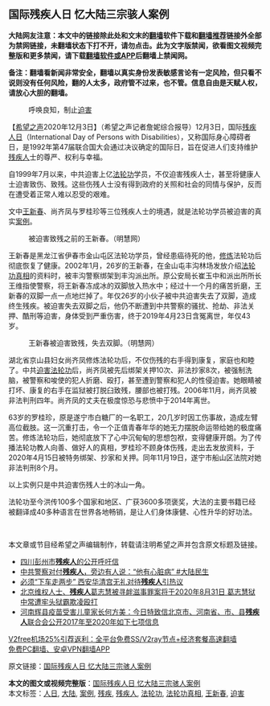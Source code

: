  <h2>国际残疾人日 忆大陆三宗骇人案例</h2> <p class="notice"><b>大陆网友注意：本文中的链接除此处和文末的<a href="https://github.com/bannedbook/fanqiang" >翻墙</a>软件下载和<a href="https://github.com/killgcd/justmysocks/blob/master/README.md">翻墙推荐</a>链接外全部为禁网链接，未翻墙状态下打不开，请勿点击。此为文字版禁闻，欲看图文视频完整版和更多禁闻，请下载<a href="https://github.com/bannedbook/fanqiang">翻墙软件或APP</a>后翻墙上禁闻网。</p><p>备注：翻墙看新闻非常安全，翻墙以真实身份发表敏感言论有一定风险，但只看不说则没有任何风险，翻的人太多，政府管不过来，也不管。信息自由是天赋人权，请放心大胆的翻墙。</b></p>  <div class="entry"> <figure><figcaption>呼唤良知，制止<a href="https://www.bannedbook.org/bnews/tag/%e8%bf%ab%e5%ae%b3/" class="st_tag internal_tag" rel="tag" title="标签 迫害 下的日志">迫害</a></figcaption></figure> <p>【<span class='wp_keywordlink_affiliate'><a href="https://www.soundofhope.org" title="希望之声" target="_blank">希望之声</a></span>2020年12月3日】（希望之声记者詹妮综合报导）12月3日，国际<a href="https://www.bannedbook.org/bnews/tag/%E6%AE%8B%E7%96%BE/" class="st_tag internal_tag" rel="tag" title="标签 残疾 下的日志">残疾</a><a href="https://www.bannedbook.org/bnews/tag/%E4%BA%BA%E6%97%A5/" class="st_tag internal_tag" rel="tag" title="标签 人日 下的日志">人日</a>（International Day of Persons with Disabilities），又称国际身心障碍者日，是1992年第47届联合国大会通过决议确定的国际日，旨在促进人们支持维护<a href="https://www.bannedbook.org/bnews/tag/%E6%AE%8B%E7%96%BE%E4%BA%BA/" class="st_tag internal_tag" rel="tag" title="标签 残疾人 下的日志">残疾人</a>士的尊严、权利与幸福。</p> <p>自1999年7月以来，中共迫害上亿<a href="https://www.bannedbook.org/bnews/tag/%e6%b3%95%e8%bd%ae%e5%8a%9f/" class="st_tag internal_tag" rel="tag" title="标签 法轮功 下的日志">法轮功</a>学员，不仅迫害残疾人士，甚至将健康人士迫害致伤、致残。这些伤残人士没有得到政府的关照和社会的同情与保护，反而在遭受着正常人难以忍受的艰难。</p>  <p>文中<a href="https://www.bannedbook.org/bnews/tag/%E7%8E%8B%E6%96%B0%E6%98%A5/" class="st_tag internal_tag" rel="tag" title="标签 王新春 下的日志">王新春</a>、尚齐凤与罗桂珍等三位残疾人士的境遇，就是法轮功学员被迫害的真实<a href="https://www.bannedbook.org/bnews/tag/%E6%A1%88%E4%BE%8B/" class="st_tag internal_tag" rel="tag" title="标签 案例 下的日志">案例</a>。</p> <figure><figcaption>被迫害致残之前的王新春。（明慧网）</figcaption></figure> <p>王新春是黑龙江省伊春市金山屯区法轮功学员，曾经患癌待死的他，<span class='wp_keywordlink'><a href="https://www.qi-gong.me/" title="气功修炼网" target="_blank">修炼</a></span>法轮功后彻底恢复了健康。2002年1月，26岁的王新春，在金山屯丰沟林场发放介绍<a href="https://www.bannedbook.org/bnews/tag/%e6%b3%95%e8%bd%ae%e5%8a%9f%e7%9c%9f%e7%9b%b8/" class="st_tag internal_tag" rel="tag" title="标签 法轮功真相 下的日志">法轮功真相</a>的资料时，被丰沟警察绑架到丰沟派出所。原公安局长崔玉中和派出所所长王维指使警察，将王新春冻成冰的双脚放入热水中；经过十一个月的痛苦折磨，王新春的双脚一点一点地烂掉了。年仅26岁的小伙子被中共迫害失去了双脚，造成终生残疾。被迫害失去双脚之后，他仍不断遭到中共警察的骚扰、抢劫、非法关押、酷刑等迫害，身体受到严重伤害，终于2019年4月23日含冤离世，年仅43岁。</p>  <figure><figcaption>王新春被迫害致残，失去双脚。（明慧网）</figcaption></figure> <p>湖北省京山县妇女尚齐凤修炼法轮功后，不仅伤残的右手得到康复，家庭也和睦了。中共<span class='wp_keywordlink'><a href="https://www.bannedbook.org/forum11/topic278.html" title="评江泽民与中共相互利用迫害法轮功" target="_blank">迫害法轮功</a></span>后，尚齐凤被先后绑架关押10次、非法抄家8次，被强制洗脑，被警察和唆使的犯人折磨、殴打，甚至遭到警察和犯人的性侵迫害。她眼睛被打坏、康复的右手在监狱被打脱臼致残，腰部也被打残。2006年11月，尚齐凤被非法判刑四年。尚齐凤的丈夫在极度惊恐与悲愤中于2014年离世。</p> <p>63岁的罗桂珍，原是遂宁市白糖厂的一名职工，20几岁时因工伤事故，造成左臂高位截肢。这一沉重打击，令一个正值青春年华的她无力摆脱命运带给她的极度痛苦。修炼法轮功后，她彻底放下了心中沉甸甸的思想包袱，变得健康开朗。为了传播法轮功教人向善、做好人的真相，罗桂珍不顾身体伤残，走出去发放资料，于2020年4月15日被特务绑架、抄家和关押。同年11月19日，遂宁市船山区法院对她非法判刑8个月。</p>  <p>以上实例只是中共迫害伤残人士的冰山一角。</p> <p>法轮功至今洪传100多个国家和地区、广获3600多项褒奖，大法的主要书籍已经被翻译成40多种语言在世界各地畅销，是让人们身体康健、心性升华的好功法。</p>  <p> </p> <p>本文章或节目经希望之声编辑制作，转载请注明希望之声并包含原文标题及链接。</p> <ul class='op-related-articles' title='相关阅读'> <li><a href='https://www.bannedbook.org/bnews/renquan/20201117/1432237.html' target='_blank'>四川彭州市<b>残疾人</b>的公开呼吁信</a></li> <li><a href='https://www.bannedbook.org/bnews/bannedvideo/20201011/1411796.html' target='_blank'>中共警察对付<b>残疾人</b>，旁边有人说：“他有心脏病” #大陆民生</a></li> <li><a href='https://www.bannedbook.org/bnews/comments/20201001/1406512.html' target='_blank'>必须“下车走两步” 西安华清宫无礼对待<b>残疾人</b>引热议</a></li> <li><a href='https://www.bannedbook.org/bnews/weiquan/20200826/1386181.html' target='_blank'>北京维权人士&#12289;<b>残疾人</b>葛志慧被寻衅滋事罪案将于2020年8月31日 葛志慧狱中常遭牢头狱霸欺凌殴打</a></li> <li><a href='https://www.bannedbook.org/bnews/weiquan/20200825/1385666.html' target='_blank'>河南辉县疫苗受害儿童家长何方美&#65306;今日特致信北京市&#12289;河南省&#12289;市&#12289;县<b>残疾人</b>联合会公开2017年至2020年如下七项信息</a></li> </ul> <p class="texttj"> <a href="https://github.com/bannedbook/fanqiang/wiki/V2ray%E6%9C%BA%E5%9C%BA" target="_blank">V2free机场25%引荐返利：全平台免费SS/V2ray节点+经济套餐高速翻墙</a><br/> <a href="https://github.com/bannedbook/fanqiang/wiki/%E7%A6%81%E9%97%BB%E7%BD%91%E5%AE%89%E5%8D%93%E7%BF%BB%E5%A2%99%E6%96%B0%E9%97%BBAPP" target="_blank">免费PC翻墙、安卓VPN翻墙APP</a></p><p>原文链接：<a class="src_link"  href="https://www.soundofhope.org/post/449824" target="_blank">国际残疾人日 忆大陆三宗骇人案例</a></p><a name='sharetosocial'></a>       <div><b>本文的图文或视频完整版</b>：<a href='https://www.bannedbook.org/bnews/comments/20201204/1441729.html'>国际残疾人日 忆大陆三宗骇人案例</a></div>  </div><!--END ENTRY--> <div class="postfooter"> <div>本文标签：<a href="https://www.bannedbook.org/bnews/tag/%E4%BA%BA%E6%97%A5/" rel="tag">人日</a>, <a href="https://www.bannedbook.org/bnews/tag/%e5%a4%a7%e9%99%86/" rel="tag">大陆</a>, <a href="https://www.bannedbook.org/bnews/tag/%E6%A1%88%E4%BE%8B/" rel="tag">案例</a>, <a href="https://www.bannedbook.org/bnews/tag/%E6%AE%8B%E7%96%BE/" rel="tag">残疾</a>, <a href="https://www.bannedbook.org/bnews/tag/%E6%AE%8B%E7%96%BE%E4%BA%BA/" rel="tag">残疾人</a>, <a href="https://www.bannedbook.org/bnews/tag/%e6%b3%95%e8%bd%ae%e5%8a%9f/" rel="tag">法轮功</a>, <a href="https://www.bannedbook.org/bnews/tag/%e6%b3%95%e8%bd%ae%e5%8a%9f%e7%9c%9f%e7%9b%b8/" rel="tag">法轮功真相</a>, <a href="https://www.bannedbook.org/bnews/tag/%E7%8E%8B%E6%96%B0%E6%98%A5/" rel="tag">王新春</a>, <a href="https://www.bannedbook.org/bnews/tag/%e8%bf%ab%e5%ae%b3/" rel="tag">迫害</a></div>  </div><!--END POSTFOOTER--> 